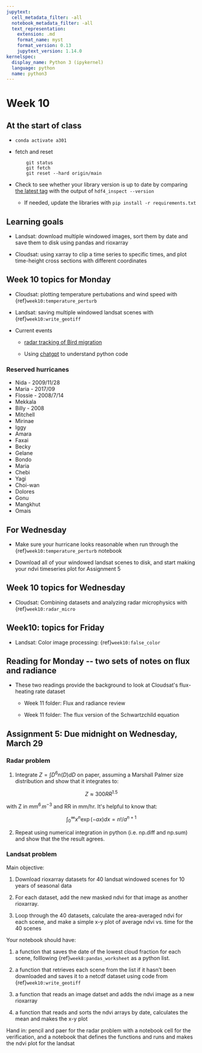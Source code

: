 ```yaml
---
jupytext:
  cell_metadata_filter: -all
  notebook_metadata_filter: -all
  text_representation:
    extension: .md
    format_name: myst
    format_version: 0.13
    jupytext_version: 1.14.0
kernelspec:
  display_name: Python 3 (ipykernel)
  language: python
  name: python3
---
```


# Week 10
## At the start of class

* `conda activate a301`

* fetch and reset

          git status
          git fetch
          git reset --hard origin/main
          

* Check to see whether your library version is up to date by comparing [the latest tag](https://github.com/phaustin/a301_students_eoas/tags) with the output of `hdf4_inspect --version`

  * If needed, update the libraries with `pip install -r requirements.txt`


## Learning goals

- Landsat: download multiple windowed images, sort them by date and save them to disk
  using pandas and rioxarray

- Cloudsat: using xarray to clip a time series to specific times, and plot
  time-height cross sections with different coordinates


## Week 10 topics for Monday

- Cloudsat: plotting temperature pertubations and wind speed with {ref}`week10:temperature_perturb`

- Landsat: saving multiple windowed landsat scenes with {ref}`week10:write_geotiff`

- Current events

  - [radar tracking of Bird migration](https://cliffmass.blogspot.com/2023/03/massive-migration-occurring-aloft-and.html)
  
  - Using [chatgpt](https://chat.openai.com/chat) to understand python code

### Reserved hurricanes

- Nida - 2009/11/28
- Maria - 2017/09
- Flossie - 2008/7/14
- Mekkala
- Billy - 2008
- Mitchell
- Mirinae
- Iggy
- Amara
- Faxai
- Becky
- Gelane
- Bondo
- Maria
- Chebi
- Yagi
- Choi-wan
- Dolores
- Gonu
- Mangkhut
- Omais


## For Wednesday

- Make sure your hurricane looks reasonable when run through the {ref}`week10:temperature_perturb` notebook

- Download all of your windowed landsat scenes to disk, and start making your ndvi timeseries plot for Assignment 5

## Week 10 topics for Wednesday

- Cloudsat: Combining datasets and analyzing radar microphysics with {ref}`week10:radar_micro`

## Week10: topics for Friday

- Landsat: Color image processing: {ref}`week10:false_color`

## Reading for Monday -- two sets of notes on flux and radiance

- These two readings provide the background to look at Cloudsat's flux-heating rate dataset

  - Week 11 folder: Flux and radiance review
  
  - Week 11 folder: The flux version of the Schwartzchild equation
  
## Assignment 5: Due midnight on Wednesday, March 29

### Radar problem

1) Integrate $Z=\int D^6 n(D) dD$ on paper, assuming a Marshall Palmer size distribution and show that it integrates to:

$$
Z \approx 300 RR^{1.5}
$$

with Z in $mm^6\,m^{-3}$ and RR in mm/hr.  It's helpful to know that:

$$
\int^\infty_0 x^n \exp( -a x) dx = n! / a^{n+1}
$$

2) Repeat using numerical integration in python (i.e. np.diff and np.sum) and show that the
   the result agrees.


### Landsat problem 

Main objective: 

1) Download rioxarray datasets for 40 landsat windowed scenes for 10 years of seasonal data

2) For each dataset, add the new masked ndvi for that image as another rioxarray.

3) Loop through the 40 datasets, calculate the area-averaged ndvi for each scene, and
   make a simple x-y plot of average ndvi vs. time for the 40 scenes

Your notebook should have:

1)  a function that saves the date of the lowest cloud fraction for each scene, folllowing {ref}`week8:pandas_worksheet` as a python list.

2) a function that retrieves each scene from the list if it hasn't been downloaded and saves
   it to a netcdf dataset using code from {ref}`week10:write_geotiff`

3) a function that reads an image datset and adds the ndvi image as a new rioxarray
   
4) a function that reads and sorts the ndvi arrays by date, calculates the mean and makes the 
   x-y plot
   
Hand in:  pencil and paer for the radar problem with a notebook cell for the
verification, and a notebook that defines the functions and runs and makes the ndvi plot
for the landsat 


